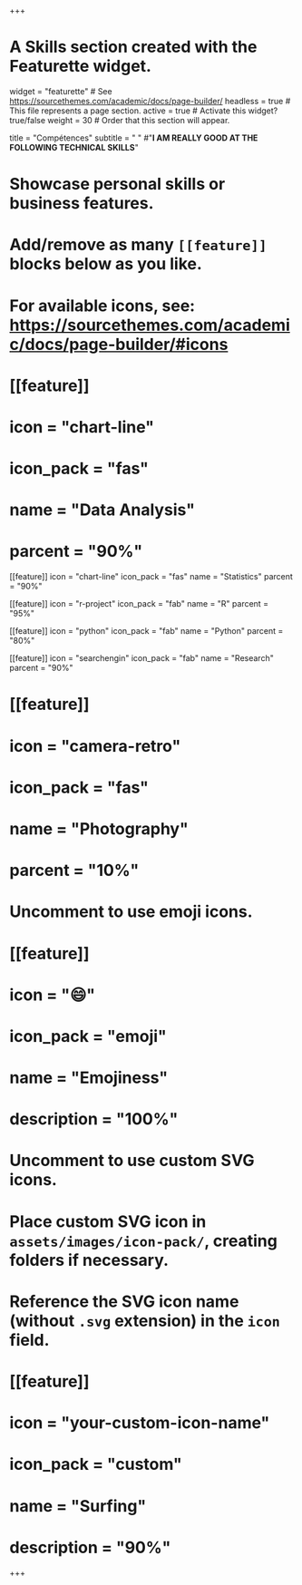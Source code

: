 +++
# A Skills section created with the Featurette widget.
widget = "featurette"  # See https://sourcethemes.com/academic/docs/page-builder/
headless = true  # This file represents a page section.
active = true  # Activate this widget? true/false
weight = 30  # Order that this section will appear.

title = "Compétences"
subtitle =  " " #"**I AM REALLY GOOD AT THE FOLLOWING TECHNICAL SKILLS**"

# Showcase personal skills or business features.
# 
# Add/remove as many `[[feature]]` blocks below as you like.
# 
# For available icons, see: https://sourcethemes.com/academic/docs/page-builder/#icons

# [[feature]]
#   icon = "chart-line"
#   icon_pack = "fas"
#   name = "Data Analysis"
#   parcent = "90%"

[[feature]]
  icon = "chart-line"
  icon_pack = "fas"
  name = "Statistics"
  parcent = "90%"  

[[feature]]
  icon = "r-project"
  icon_pack = "fab"
  name = "R"
  parcent = "95%"

  
[[feature]]
  icon = "python"
  icon_pack = "fab"
  name = "Python"
  parcent = "80%"
  
[[feature]]
  icon = "searchengin"
  icon_pack = "fab"
  name = "Research"
  parcent = "90%"
  
# [[feature]]
#   icon = "camera-retro"
#   icon_pack = "fas"
#   name = "Photography"
#   parcent = "10%"

# Uncomment to use emoji icons.
# [[feature]]
#  icon = ":smile:"
#  icon_pack = "emoji"
#  name = "Emojiness"
#  description = "100%"  

# Uncomment to use custom SVG icons.
# Place custom SVG icon in `assets/images/icon-pack/`, creating folders if necessary.
# Reference the SVG icon name (without `.svg` extension) in the `icon` field.
# [[feature]]
#  icon = "your-custom-icon-name"
#  icon_pack = "custom"
#  name = "Surfing"
#  description = "90%"

+++
